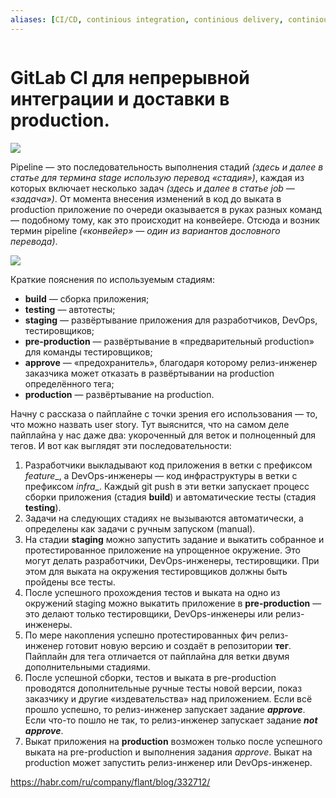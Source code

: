 ```yaml
---
aliases: [CI/CD, continious integration, continious delivery, continious development]
---
```

```py

```

# GitLab CI для непрерывной интеграции и доставки в production.
![](https://habrastorage.org/r/w1560/web/ca1/fce/04e/ca1fce04e3314111ac634a3b5d8b8dec.png)

Pipeline — это последовательность выполнения стадий _(здесь и далее в статье для термина stage использую перевод «стадия»)_, каждая из которых включает несколько задач _(здесь и далее в статье job — «задача»)_. От момента внесения изменений в код до выката в production приложение по очереди оказывается в руках разных команд — подобному тому, как это происходит на конвейере. Отсюда и возник термин pipeline _(«конвейер» — один из вариантов дословного перевода)_.

![](https://i.imgur.com/MUmtEzF.png)

Краткие пояснения по используемым стадиям:  
-   **build** — сборка приложения;
-   **testing** — автотесты;
-   **staging** — развёртывание приложения для разработчиков, DevOps, тестировщиков;
-   **pre-production** — развёртывание в «предварительный production» для команды тестировщиков;
-   **approve** — «предохранитель», благодаря которому релиз-инженер заказчика может отказать в развёртывании на production определённого тега;
-   **production** — развёртывание на production.

Начну с рассказа о пайплайне с точки зрения его использования — то, что можно назвать user story. Тут выяснится, что на самом деле пайплайна у нас даже два: укороченный для веток и полноценный для тегов. И вот как выглядят эти последовательности:  
 
1.  Разработчики выкладывают код приложения в ветки с префиксом _feature__, а DevOps-инженеры — код инфраструктуры в ветки с префиксом _infra__. Каждый git push в эти ветки запускает процесс сборки приложения (стадия **build**) и автоматические тесты (стадия **testing**).
2.  Задачи на следующих стадиях не вызываются автоматически, а определены как задачи с ручным запуском (manual).
3.  На стадии **staging** можно запустить задание и выкатить собранное и протестированное приложение на упрощенное окружение. Это могут делать разработчики, DevOps-инженеры, тестировщики. При этом для выката на окружения тестировщиков должны быть пройдены все тесты.
4.  После успешного прохождения тестов и выката на одно из окружений staging можно выкатить приложение в **pre-production** — это делают только тестировщики, DevOps-инженеры или релиз-инженеры.
5.  По мере накопления успешно протестированных фич релиз-инженер готовит новую версию и создаёт в репозитории **тег**. Пайплайн для тега отличается от пайплайна для ветки двумя дополнительными стадиями.
6.  После успешной сборки, тестов и выката в pre-production проводятся дополнительные ручные тесты новой версии, показ заказчику и другие «издевательства» над приложением. Если всё прошло успешно, то релиз-инженер запускает задание _**approve**_. Если что-то пошло не так, то релиз-инженер запускает задание _**not approve**_.
7.  Выкат приложения на **production** возможен только после успешного выката на pre-production и выполнения задания _approve_. Выкат на production может запустить релиз-инженер или DevOps-инженер.

https://habr.com/ru/company/flant/blog/332712/
